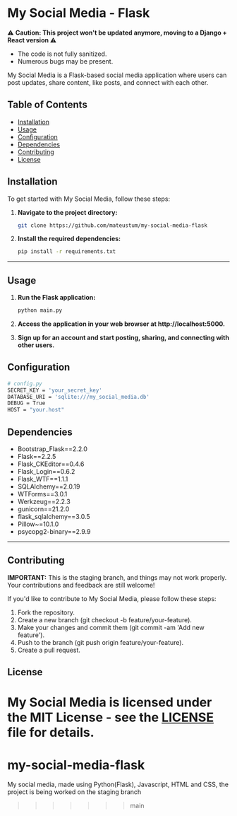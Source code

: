 # My Social Media - Flask

⚠️ **Caution: This project won't be updated anymore, moving to a Django + React version ⚠️**

- The code is not fully sanitized.
- Numerous bugs may be present.

My Social Media is a Flask-based social media application where users can post updates, share content, like posts, and connect with each other.

## Table of Contents
- [Installation](#installation)
- [Usage](#usage)
- [Configuration](#configuration)
- [Dependencies](#dependencies)
- [Contributing](#contributing)
- [License](#license)

## Installation

To get started with My Social Media, follow these steps:

1. **Navigate to the project directory:**

   ```bash
   git clone https://github.com/mateustum/my-social-media-flask
   ```

2. **Install the required dependencies:**

   ```bash
   pip install -r requirements.txt
   ```

---

## Usage

1. **Run the Flask application:**

   ```bash
   python main.py
   ```

2. **Access the application in your web browser at http://localhost:5000.**

3. **Sign up for an account and start posting, sharing, and connecting with other users.**

## Configuration

```bash
# config.py
SECRET_KEY = 'your_secret_key'
DATABASE_URI = 'sqlite:///my_social_media.db'
DEBUG = True
HOST = "your.host"
```

## Dependencies

- Bootstrap_Flask==2.2.0
- Flask==2.2.5
- Flask_CKEditor==0.4.6
- Flask_Login==0.6.2
- Flask_WTF==1.1.1
- SQLAlchemy==2.0.19
- WTForms==3.0.1
- Werkzeug==2.2.3
- gunicorn==21.2.0
- flask_sqlalchemy==3.0.5
- Pillow~=10.1.0
- psycopg2-binary==2.9.9

---

## Contributing

**IMPORTANT:** This is the staging branch, and things may not work properly. Your contributions and feedback are still welcome!

If you'd like to contribute to My Social Media, please follow these steps:

1. Fork the repository.
2. Create a new branch (git checkout -b feature/your-feature).
3. Make your changes and commit them (git commit -am 'Add new feature').
4. Push to the branch (git push origin feature/your-feature).
5. Create a pull request.

## License

My Social Media is licensed under the MIT License - see the [LICENSE](LICENSE) file for details.
=======
# my-social-media-flask
 My social media, made using Python(Flask), Javascript, HTML and CSS, the project is being worked on the staging branch
>>>>>>> main
